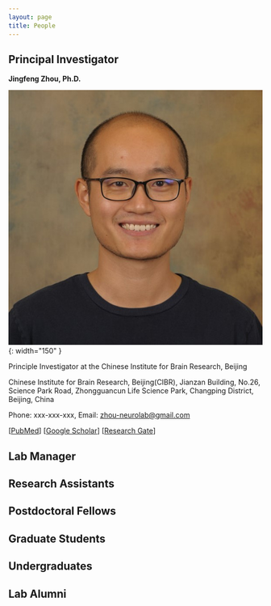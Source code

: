 ```yaml
---
layout: page
title: People
---
```

## Principal Investigator

**Jingfeng Zhou, Ph.D.**

![jingfeng](/assets/jingfeng_head_shot.jpg){: width="150" }

Principle Investigator at the Chinese Institute for Brain Research, Beijing

Chinese Institute for Brain Research, Beijing(CIBR), Jianzan Building, No.26, Science Park Road, Zhongguancun Life Science Park, Changping District, Beijing, China

Phone: xxx-xxx-xxx, Email: zhou-neurolab@gmail.com

[[PubMed](https://www.ncbi.nlm.nih.gov/myncbi/1-AMNoyoc62Qs/bibliography/public/?sortby=pubDate&sdirection=descending)] [[Google Scholar](https://scholar.google.com/citations?user=ZQD-fmcAAAAJ)] [[Research Gate](https://www.researchgate.net/profile/Jingfeng-Zhou)]

## Lab Manager

## Research Assistants

## Postdoctoral Fellows

## Graduate Students

## Undergraduates

## Lab Alumni
